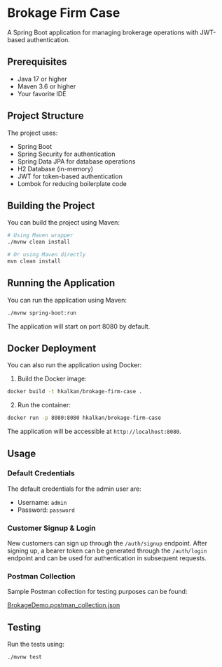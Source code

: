 # Brokage Firm Case

A Spring Boot application for managing brokerage operations with JWT-based authentication.

## Prerequisites

- Java 17 or higher
- Maven 3.6 or higher
- Your favorite IDE

## Project Structure

The project uses:
- Spring Boot
- Spring Security for authentication
- Spring Data JPA for database operations
- H2 Database (in-memory)
- JWT for token-based authentication
- Lombok for reducing boilerplate code

## Building the Project

You can build the project using Maven:

```bash
# Using Maven wrapper
./mvnw clean install

# Or using Maven directly
mvn clean install
```

## Running the Application

You can run the application using Maven:

```bash
./mvnw spring-boot:run
```

The application will start on port 8080 by default.

## Docker Deployment

You can also run the application using Docker:

1. Build the Docker image:
```bash
docker build -t hkalkan/brokage-firm-case .
```

2. Run the container:
```bash
docker run -p 8080:8080 hkalkan/brokage-firm-case
```

The application will be accessible at `http://localhost:8080`.

## Usage

### Default Credentials

The default credentials for the admin user are:
- Username: `admin`
- Password: `password`

### Customer Signup & Login

New customers can sign up through the `/auth/signup` endpoint. After signing up, a bearer token can be generated through the `/auth/login` endpoint and can be used for authentication in subsequent requests.

### Postman Collection
Sample Postman collection for testing purposes can be found: 

[BrokageDemo.postman_collection.json](BrokageDemo.postman_collection.json)

## Testing

Run the tests using:
```bash
./mvnw test
```